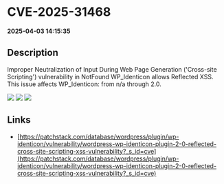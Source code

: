 # CVE-2025-31468

**2025-04-03 14:15:35**

## Description
Improper Neutralization of Input During Web Page Generation ('Cross-site Scripting') vulnerability in NotFound WP_Identicon allows Reflected XSS. This issue affects WP_Identicon: from n/a through 2.0.

![](https://img.shields.io/static/v1?label=Score&message=7.1&color=red)
![](https://img.shields.io/static/v1?label=Severity&message=HIGH&color=red)
![](https://img.shields.io/static/v1?label=CWE&message=XSS&color=green)

## Links
- [https://patchstack.com/database/wordpress/plugin/wp-identicon/vulnerability/wordpress-wp-identicon-plugin-2-0-reflected-cross-site-scripting-xss-vulnerability?_s_id=cve](https://patchstack.com/database/wordpress/plugin/wp-identicon/vulnerability/wordpress-wp-identicon-plugin-2-0-reflected-cross-site-scripting-xss-vulnerability?_s_id=cve)
